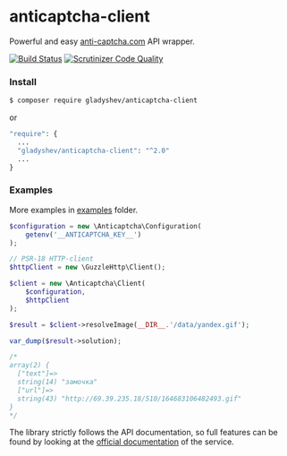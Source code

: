anticaptcha-client
==================
Powerful and easy [anti-captcha.com](http://getcaptchasolution.com/djbj8qnktb) API wrapper.

[![Build Status](https://scrutinizer-ci.com/g/gladyshev/anticaptcha-client/badges/build.png?b=master)](https://scrutinizer-ci.com/g/gladyshev/anticaptcha-client/build-status/master)
[![Scrutinizer Code Quality](https://scrutinizer-ci.com/g/gladyshev/anticaptcha-client/badges/quality-score.png?b=master)](https://scrutinizer-ci.com/g/gladyshev/anticaptcha-client/?branch=master)

### Install 

```bash
$ composer require gladyshev/anticaptcha-client
```
or 
```php
"require": {
  ...
  "gladyshev/anticaptcha-client": "^2.0"
  ...
}
```

### Examples
More examples in [examples](/examples) folder.

```php
$configuration = new \Anticaptcha\Configuration(
    getenv('__ANTICAPTCHA_KEY__')
); 

// PSR-18 HTTP-client
$httpClient = new \GuzzleHttp\Client(); 

$client = new \Anticaptcha\Client(
    $configuration, 
    $httpClient
);

$result = $client->resolveImage(__DIR__.'/data/yandex.gif');

var_dump($result->solution);

/*
array(2) {
  ["text"]=>
  string(14) "замочка"
  ["url"]=>
  string(43) "http://69.39.235.18/510/164683106482493.gif"
}
*/
```

The library strictly follows the API documentation, so full features can be found by looking at the [official documentation](https://anticaptcha.atlassian.net/wiki/spaces/API/pages/196635/Documentation+in+English) of the service.